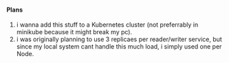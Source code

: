 #### Plans
1. i wanna add this stuff to a Kubernetes cluster (not preferrably in minikube because it might break my pc).
2. i was originally planning to use 3 replicaes per reader/writer service, but since my local system cant handle this much load, i simply used one per Node.
